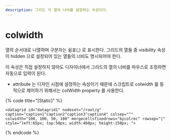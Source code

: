 ```yaml
---
description: 그리드 각 열의 너비를 설정하는 속성이다.
---
```


# colwidth



열의 순서대로 나열하며 구분자는 쉼표\(,\) 로 표시한다. 그리드의 열들 중 visibility 속성이 hidden 으로 설정되어 있는 열들의 너비도 명시되어야 한다.

이 속성은 직접 설정하지 않아도 디자이너에서 그리드의 열의 너비를 마우스로 조정하면 자동으로 입력이 된다.

* attribute 는 디자인 시점에 설정하는 속성이기 때문에 스크립트로 colwidth 를 동적으로 제어하기 위해서는 colWidth property 를 사용한다.   

{% code title="\[Static\]" %}
```markup
<datagrid id="datagrid1" nodeset="/root/g" 
caption="caption1^caption2^caption3^caption4" colsep="^" 
colwidth="100, 100, 50, 100" mergecellsfixedrows="bycolrec" rowsep="|" 
style="left:65px; top:50px; width:460px; height:150px; ">                                                          
```
{% endcode %}

